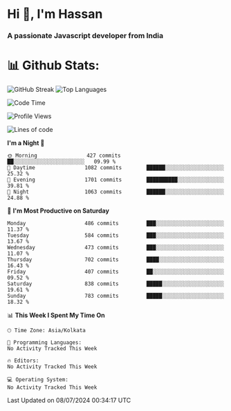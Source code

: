 # Hi 👋, I'm Hassan
### A passionate Javascript developer from India


# 📊 Github Stats:
![GitHub Streak](https://github-readme-streak-stats.herokuapp.com/?user=codeblooded47&theme=dracula&hide_border=false)
![Top Languages](https://github-readme-stats.vercel.app/api/top-langs/?username=codeblooded47&layout=compact&theme=dracula)



<!--START_SECTION:waka-->
![Code Time](http://img.shields.io/badge/Code%20Time-820%20hrs%2030%20mins-blue)

![Profile Views](http://img.shields.io/badge/Profile%20Views-0-blue)

![Lines of code](https://img.shields.io/badge/From%20Hello%20World%20I%27ve%20Written-23.5%20million%20lines%20of%20code-blue)

**I'm a Night 🦉** 

```text
🌞 Morning                427 commits         ██░░░░░░░░░░░░░░░░░░░░░░░   09.99 % 
🌆 Daytime                1082 commits        ██████░░░░░░░░░░░░░░░░░░░   25.32 % 
🌃 Evening                1701 commits        ██████████░░░░░░░░░░░░░░░   39.81 % 
🌙 Night                  1063 commits        ██████░░░░░░░░░░░░░░░░░░░   24.88 % 
```
📅 **I'm Most Productive on Saturday** 

```text
Monday                   486 commits         ███░░░░░░░░░░░░░░░░░░░░░░   11.37 % 
Tuesday                  584 commits         ███░░░░░░░░░░░░░░░░░░░░░░   13.67 % 
Wednesday                473 commits         ███░░░░░░░░░░░░░░░░░░░░░░   11.07 % 
Thursday                 702 commits         ████░░░░░░░░░░░░░░░░░░░░░   16.43 % 
Friday                   407 commits         ██░░░░░░░░░░░░░░░░░░░░░░░   09.52 % 
Saturday                 838 commits         █████░░░░░░░░░░░░░░░░░░░░   19.61 % 
Sunday                   783 commits         █████░░░░░░░░░░░░░░░░░░░░   18.32 % 
```


📊 **This Week I Spent My Time On** 

```text
🕑︎ Time Zone: Asia/Kolkata

💬 Programming Languages: 
No Activity Tracked This Week

🔥 Editors: 
No Activity Tracked This Week

💻 Operating System: 
No Activity Tracked This Week
```


 Last Updated on 08/07/2024 00:34:17 UTC
<!--END_SECTION:waka-->

